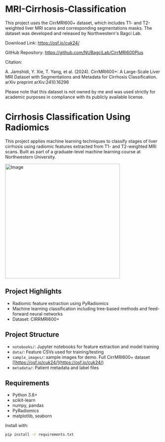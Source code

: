 # MRI-Cirrhosis-Classification

This project uses the CirrMRI600+ dataset, which includes T1- and T2-weighted liver MRI scans and corresponding segmentations masks. The dataset was developed and released by Northwestern's Bagci Lab.

Download Link: https://osf.io/cuk24/

GitHub Repository: https://github.com/NUBagciLab/CirrMRI600Plus

Citation:

A. Jamshidi, Y. Xie, T. Yang, et al. (2024). CirrMRI600+: A Large-Scale Liver MRI Dataset with Segmentations and Metadata for Cirrhosis Classification. arXiv preprint arXiv:2410.16296

Please note that this dataset is not owned by me and was used strictly for academic purposes in compliance with its publicly available license.

# Cirrhosis Classification Using Radiomics

This project applies machine learning techniques to classify stages of liver cirrhosis using radiomic features extracted from T1- and T2-weighted MRI scans. Built as part of a graduate-level machine learning course at Northwestern University.

<img width="371" alt="Image" src="https://github.com/user-attachments/assets/8339ea61-7b95-4661-9874-a3eb22b0a2c9" />

## Project Highlights
- Radiomic feature extraction using PyRadiomics
- Machine learning classification including tree-based methods and feed-forward neural networks
- Dataset: CIRRMRI600+

## Project Structure
- `notebooks/`: Jupyter notebooks for feature extraction and model training
- `data/`: Feature CSVs used for training/testing
- `sample_images/`: sample images for demo. Full CirrMRI600+ dataset [[https://osf.io/cuk24/](https://osf.io/cuk24/)
- `metadata/`: Patient metadata and label files

## Requirements
- Python 3.8+
- scikit-learn
- numpy, pandas
- PyRadiomics
- matplotlib, seaborn

Install with:
```bash
pip install -r requirements.txt
